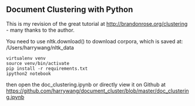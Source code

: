 ## Document Clustering with Python

This is my revision of the great tutorial at http://brandonrose.org/clustering - many thanks to the author.

You need to use nltk.download() to download corpora, which is saved at: /Users/harrywang/nltk_data

```
virtualenv venv
source venv/bin/activate
pip install -r requirements.txt
ipython2 notebook
```
then open the doc_clustering.ipynb or directly view it on Github at https://github.com/harrywang/document_cluster/blob/master/doc_clustering.ipynb
